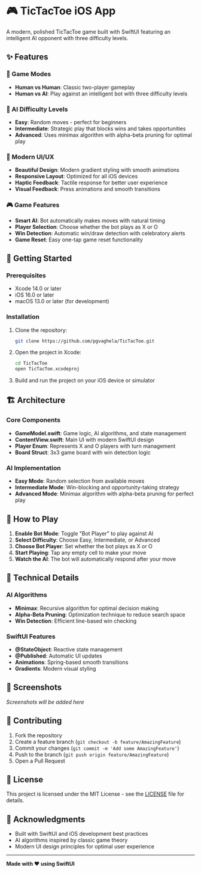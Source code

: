 # 🎮 TicTacToe iOS App

A modern, polished TicTacToe game built with SwiftUI featuring an intelligent AI opponent with three difficulty levels.

## ✨ Features

### 🎯 Game Modes
- **Human vs Human**: Classic two-player gameplay
- **Human vs AI**: Play against an intelligent bot with three difficulty levels

### 🤖 AI Difficulty Levels
- **Easy**: Random moves - perfect for beginners
- **Intermediate**: Strategic play that blocks wins and takes opportunities
- **Advanced**: Uses minimax algorithm with alpha-beta pruning for optimal play

### 🎨 Modern UI/UX
- **Beautiful Design**: Modern gradient styling with smooth animations
- **Responsive Layout**: Optimized for all iOS devices
- **Haptic Feedback**: Tactile response for better user experience
- **Visual Feedback**: Press animations and smooth transitions

### 🎮 Game Features
- **Smart AI**: Bot automatically makes moves with natural timing
- **Player Selection**: Choose whether the bot plays as X or O
- **Win Detection**: Automatic win/draw detection with celebratory alerts
- **Game Reset**: Easy one-tap game reset functionality

## 🚀 Getting Started

### Prerequisites
- Xcode 14.0 or later
- iOS 16.0 or later
- macOS 13.0 or later (for development)

### Installation
1. Clone the repository:
   ```bash
   git clone https://github.com/pgvaghela/TicTacToe.git
   ```

2. Open the project in Xcode:
   ```bash
   cd TicTacToe
   open TicTacToe.xcodeproj
   ```

3. Build and run the project on your iOS device or simulator

## 🏗️ Architecture

### Core Components
- **GameModel.swift**: Game logic, AI algorithms, and state management
- **ContentView.swift**: Main UI with modern SwiftUI design
- **Player Enum**: Represents X and O players with turn management
- **Board Struct**: 3x3 game board with win detection logic

### AI Implementation
- **Easy Mode**: Random selection from available moves
- **Intermediate Mode**: Win-blocking and opportunity-taking strategy
- **Advanced Mode**: Minimax algorithm with alpha-beta pruning for perfect play

## 🎯 How to Play

1. **Enable Bot Mode**: Toggle "Bot Player" to play against AI
2. **Select Difficulty**: Choose Easy, Intermediate, or Advanced
3. **Choose Bot Player**: Set whether the bot plays as X or O
4. **Start Playing**: Tap any empty cell to make your move
5. **Watch the AI**: The bot will automatically respond after your move

## 🔧 Technical Details

### AI Algorithms
- **Minimax**: Recursive algorithm for optimal decision making
- **Alpha-Beta Pruning**: Optimization technique to reduce search space
- **Win Detection**: Efficient line-based win checking

### SwiftUI Features
- **@StateObject**: Reactive state management
- **@Published**: Automatic UI updates
- **Animations**: Spring-based smooth transitions
- **Gradients**: Modern visual styling

## 📱 Screenshots

*Screenshots will be added here*

## 🤝 Contributing

1. Fork the repository
2. Create a feature branch (`git checkout -b feature/AmazingFeature`)
3. Commit your changes (`git commit -m 'Add some AmazingFeature'`)
4. Push to the branch (`git push origin feature/AmazingFeature`)
5. Open a Pull Request

## 📄 License

This project is licensed under the MIT License - see the [LICENSE](LICENSE) file for details.

## 🙏 Acknowledgments

- Built with SwiftUI and iOS development best practices
- AI algorithms inspired by classic game theory
- Modern UI design principles for optimal user experience

---

**Made with ❤️ using SwiftUI** 

